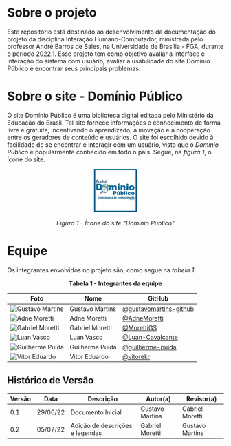 # Sobre o projeto

Este repositório está destinado ao desenvolvimento da documentação do projeto da disciplina Interação Humano-Computador, ministrada pelo professor André Barros de Sales, na Universidade de Brasília - FGA, durante o período 2022.1. Esse projeto tem como objetivo avaliar a interface e interação do sistema com usuário, avaliar a usabilidade do site Domínio Público e encontrar seus principais problemas. 

# Sobre o site - Domínio Público

O site Domínio Público é uma biblioteca digital editada pelo Ministério da Educação do Brasil. Tal site fornece informações e conhecimento de forma livre e gratuita, incentivando o aprendizado, a inovação e a cooperação entre os geradores de conteúdo e usuários. O site foi escolhido devido à facilidade de se encontrar e interagir com um usuário, visto que o _Domínio Público_ é popularmente conhecido em todo o país. Segue, na _figura 1_, o ícone do site.

<div align="center">
<img src="assets/imagens/dominio-publico_2.png" alt="Gustavo Martins" width="100">
 <p><i>Figura 1 - Ícone do site "Domínio Público"</i></p>
</div>

# Equipe

Os integrantes envolvidos no projeto são, como segue na _tabela 1_:

<figcaption><center>
    <b>Tabela 1 - Integrantes da equipe</b>
</figcaption>

| Foto | Nome | GitHub |
| ---- | ---- | ------ |
|<img src="https://github.com/gustavomartins-github.png" alt="Gustavo Martins" width="100"> | Gustavo Martins | [@gustavomartins-github](https://github.com/gustavomartins-github) |
|<img src="https://github.com/AdneMoretti.png" alt="Adne Moretti" width="100"> | Adne Moretti  | [@AdneMoretti](https://github.com/AdneMoretti) |
|<img src="https://github.com/MorettiGS.png" alt="Gabriel Moretti" width="100"> | Gabriel Moretti | [@MorettiGS](https://github.com/MorettiGS) |
|<img src="https://github.com/Luan-Cavalcante.png" alt="Luan Vasco" width="100"> | Luan Vasco | [@Luan-Cavalcante](https://github.com/Luan-Cavalcante) |
|<img src="https://github.com/guilherme-puida.png" alt="Guilherme Puida" width="100">   | Guilherme Puida | [@guilherme-puida](https://github.com/guilherme-puida) |
|<img src="https://github.com/vitorekr.png" alt="Vitor Eduardo" width="100">   | Vitor Eduardo | [@vitorekr](https://github.com/vitorekr) |

## Histórico de Versão

| Versão | Data | Descrição | Autor(a) | Revisor(a)
|--------|------|-----------|-------| -------
| 0.1 | 29/06/22 | Documento Inicial | Gustavo Martins | Gabriel Moretti
| 0.2 | 05/07/22 | Adição de descrições e legendas | Gabriel Moretti | Gustavo Martins
